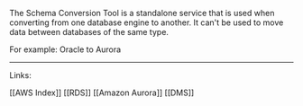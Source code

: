 
The Schema Conversion Tool is a standalone service that is used when converting from one database engine to another. It can't be used to move data between databases of the same type. 

For example: Oracle to Aurora

---
Links:

[[AWS Index]]
[[RDS]]
[[Amazon Aurora]]
[[DMS]]